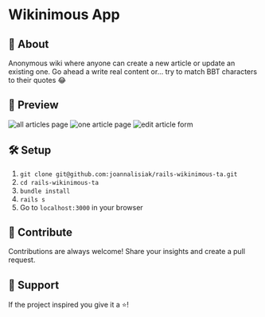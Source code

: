 # Wikinimous App
## :book: About
Anonymous wiki where anyone can create a new article or update an existing one. Go ahead a write real content or... try to match BBT characters to their quotes :joy:
## :monocle_face: Preview
![all articles page](https://user-images.githubusercontent.com/62613184/118161413-d6766000-b41f-11eb-8c8d-0518c26c757e.png)
![one article page](https://user-images.githubusercontent.com/62613184/118161443-e130f500-b41f-11eb-88a1-b69b19f9dc76.png)
![edit article form](https://user-images.githubusercontent.com/62613184/118161465-eb52f380-b41f-11eb-8cb6-a6251163fb6d.png)
## :hammer_and_wrench: Setup
1. `git clone git@github.com:joannalisiak/rails-wikinimous-ta.git`
2. `cd rails-wikinimous-ta`
3. `bundle install`
4. `rails s`
5. Go to `localhost:3000` in your browser
## :muscle: Contribute
Contributions are always welcome! Share your insights and create a pull request.
## :pray: Support
If the project inspired you give it a ⭐️!
